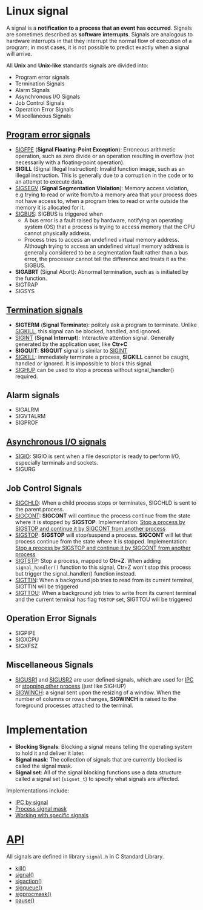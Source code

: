 # Linux signal
A signal is a **notification to a process that an event has occurred**. Signals are sometimes described as **software interrupts**. Signals are analogous to hardware interrupts in that they interrupt the normal flow of execution of a program; in most cases, it is not possible to predict exactly when a signal will arrive.

All **Unix** and **Unix-like** standards signals are divided into:
* Program error signals
* Termination Signals
* Alarm Signals
* Asynchronous I/O Signals
* Job Control Signals
* Operation Error Signals
* Miscellaneous Signals
## [Program error signals](Documents/Program%20error%20signals.md)
* [SIGFPE](Documents/Program%20error%20signals.md#sigfpe) (**Signal Floating-Point Exception**): Erroneous arithmetic operation, such as zero divide or an operation resulting in overflow (not necessarily with a floating-point operation).
* **SIGILL** (Signal Illegal Instruction): Invalid function image, such as an illegal instruction. This is generally due to a corruption in the code or to an attempt to execute data.
* [SIGSEGV](Documents/Program%20error%20signals.md#sigsegv) (**Signal Segmentation Violation**): Memory access violation, e.g trying to read or write from/to a memory area that your process does not have access to, when a program tries to read or write outside the memory it is allocated for it.
* [SIGBUS](Documents/Program%20error%20signals.md#sigbus): SIGBUS is triggered when
  * A bus error is a fault raised by hardware, notifying an operating system (OS) that a process is trying to access memory that the CPU cannot physically address.
  * Process tries to access an undefined virtual memory address. Although trying to access an undefined virtual memory address is generally considered to be a segmentation fault rather than a bus error, the processor cannot tell the difference and treats it as the SIGBUS.
* **SIGABRT** (Signal Abort): Abnormal termination, such as is initiated by the function.
* SIGTRAP
* SIGSYS

## [Termination signals](Documents/Termination%20signals.md)
* **SIGTERM** (**Signal Terminate**): politely ask a program to terminate. Unlike [SIGKILL](Working%20with%20specific%20signal.md#sigkill), this signal can be blocked, handled, and ignored.
* [SIGINT](Documents/Termination%20signals.md#sigtstp-and-sigint) (**Signal Interrupt**): Interactive attention signal. Generally generated by the application user, like **Ctr+C**
* **SIGQUIT**: **SIGQUIT** signal is similar to [SIGINT](Working%20with%20specific%20signal.md#sigtstp-and-sigint)
* [SIGKILL](Documents/Termination%20signals.md#sigkill): immediately terminate a process, **SIGKILL** cannot be caught, handled or ignored. It is impossible to block this signal.
* [SIGHUP](Documents/Termination%20signals.md#sighup) can be used to stop a process without signal_handler() required.
## Alarm signals
* SIGALRM  
* SIGVTALRM
* SIGPROF
## [Asynchronous I/O signals](Documents/Asynchronous%20IO%20signals.md)
* [SIGIO](Documents/Asynchronous%20IO%20signals.md): SIGIO is sent when a file descriptor is ready to perform I/O, especially terminals and sockets.
* SIGURG
## Job Control Signals
* [SIGCHLD](../Process/Process%20cloning/Signal%20for%20fork().md#sigchld): When a child process stops or terminates, SIGCHLD is sent to the parent process.
* [SIGCONT](../Process/system()%20for%20a%20process%20with%20infinite%20loop%20in%20the%20background.md#stop%20child_process%20by%20SIGSTOP%20and%20continue%20it%20by%20SIGCONT): **SIGCONT** will continue the process continue from the state where it is stopped by **SIGSTOP**. Implementation: [Stop a process by SIGSTOP and continue it by SIGCONT from another process](../Process/system()%20for%20a%20process%20with%20infinite%20loop%20in%20the%20background.md#stop-child_process-by-sigstop-and-continue-it-by-sigcont)
* [SIGSTOP](../Process/system()%20for%20a%20process%20with%20infinite%20loop%20in%20the%20background.md#stop%20child_process%20by%20SIGSTOP%20and%20continue%20it%20by%20SIGCONT): **SIGSTOP** will stop/suspend a process. **SIGCONT** will let that process continue from the state where it is stopped. Implementation: [Stop a process by SIGSTOP and continue it by SIGCONT from another process](../Process/system()%20for%20a%20process%20with%20infinite%20loop%20in%20the%20background.md#stop-child_process-by-sigstop-and-continue-it-by-sigcont)
* [SIGTSTP](Documents/Termination%20signals.md#sigtstp-and-sigint): Stop a process, mapped to **Ctr+Z**. When adding ``signal_handler()`` function to this signal, Ctr+Z won't stop this process but trigger the signal_handler() function instead.
* [SIGTTIN](Working%20with%20specific%20signals.md#sigttin): When a background job tries to read from its current terminal, SIGTTIN will be triggered
* [SIGTTOU](Working%20with%20specific%20signals.md#sigttou): When a background job tries to write from its current terminal and the current terminal has flag ``TOSTOP`` set, SIGTTOU will be triggered
## Operation Error Signals
* SIGPIPE
* SIGXCPU
* SIGXFSZ
## Miscellaneous Signals
* [SIGUSR1]() and [SIGUSR2]() are user defined signals, which are used for [IPC]() or [stopping other process](Documents/Termination%20signals.md#sighup) (just like SIGHUP)
* [SIGWINCH](Working%20with%20specific%20signal.md#sigwinch): a signal sent upon the resizing of a window. When the number of columns or rows changes, **SIGWINCH** is raised to the foreground processes attached to the terminal.

# Implementation

* **Blocking Signals**: Blocking a signal means telling the operating system to hold it and deliver it later. 
* **Signal mask**: The collection of signals that are currently blocked is called the signal mask.
* **Signal set**: All of the signal blocking functions use a data structure called a signal set (``sigset_t``) to specify what signals are affected.

Implementations include:
* [IPC by signal](Documents/IPC%20by%20signal.md)
* [Process signal mask](Documents/Process%20signal%20mask.md)
* [Working with specific signals](Documents/Working%20with%20specific%20signals.md)

# [API](API.md)

All signals are defined in library ``signal.h`` in C Standard Library.

* [kill()]()
* [signal()]()
* [sigaction()]()
* [sigqueue()]()
* [sigprocmask()]()
* [pause()]()
